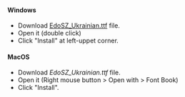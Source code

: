 #### Windows
- Download [EdoSZ_Ukrainian.ttf](blob:https://github.com/6c31dd8a-5c50-407e-b8e2-0cf48fe1d825) file.
- Open it (double click)
- Click "Install" at left-uppet corner.

#### MacOS
- Download *EdoSZ_Ukrainian.ttf* file.
- Open it (Right mouse button > Open with > Font Book)
- Click "Install".
